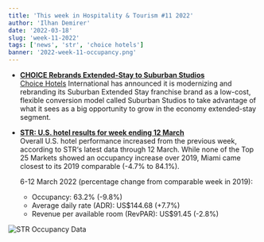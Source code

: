 ```yaml
---
title: 'This week in Hospitality & Tourism #11 2022'
author: 'Ilhan Demirer'
date: '2022-03-18'
slug: 'week-11-2022'
tags: ['news', 'str', 'choice hotels']
banner: '2022-week-11-occupancy.png'
---
```


- **[CHOICE Rebrands Extended-Stay to Suburban Studios](https://www.hotelsmag.com/news/choice-rebrands-extended-stay-to-suburban-studios/)**  
  [Choice Hotels](https://www.choicehotels.com/) International has announced it is modernizing and rebranding its Suburban Extended Stay franchise brand as a low-cost, flexible conversion model called Suburban Studios to take advantage of what it sees as a big opportunity to grow in the economy extended-stay segment.

- **[STR: U.S. hotel results for week ending 12 March](https://str.com/press-release/str-us-hotel-results-week-ending-12-march)**  
  Overall U.S. hotel performance increased from the previous week, according to STR‘s latest data through 12 March. While none of the Top 25 Markets showed an occupancy increase over 2019, Miami came closest to its 2019 comparable (-4.7% to 84.1%).
  
  6-12 March 2022 (percentage change from comparable week in 2019):

  - Occupancy: 63.2% (-9.8%)
  - Average daily rate (ADR): US$144.68 (+7.7%)
  - Revenue per available room (RevPAR): US$91.45 (-2.8%)

![STR Occupancy Data](/images/blogimages/2022-week-11-occupancy.png)
